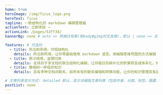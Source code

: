 ```yaml
---
home: true
heroImage: /img/ficus_logo.png
heroText: ficus
tagline: 一款结构化的 markdown 编辑管理器
actionText: 立即体验 →
actionLink: /pages/53ff34/
bannerBg: none # auto => 网格纹背景(有bodyBgImg时无背景)，默认 | none => 无 | '大图地址' | background: 自定义背景样式       提示：如发现文本颜色不适应你的背景时可以到palette.styl修改$bannerTextColor变量

features: # 可选的
  - title: 所见即所得，可视结构化
    details: 所见即所得，让你零基础使用 markdown 语言。用编辑思维导图的方式编辑 markdown，探索更加贴合准确的文档架构，优雅展示你的思想。
  - title: 聚沙成塔，返璞归真
    details: 支持对于多文档的联合结构化编辑，让你每日的碎片化的积累转变成体系化、知识密度高的优秀笔记。
  - title: 像榕树一样组织知识
    details: 具有多种文档间联系，前所未有的联系编辑和转换功能，让你的知识管理具有盛夏榕荫下的清凉与慵懒。

# 文章列表显示方式: detailed 默认，显示详细版文章列表（包括作者、分类、标签、摘要、分页等）| simple => 显示简约版文章列表（仅标题和日期）| none 不显示文章列表
postList: none
---
```


